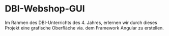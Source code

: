 # DBI-Webshop-GUI
Im Rahmen des DBI-Unterrichts des 4. Jahres, erlernen wir durch dieses Projekt eine grafische Oberfläche via. dem Framework Angular zu erstellen.
